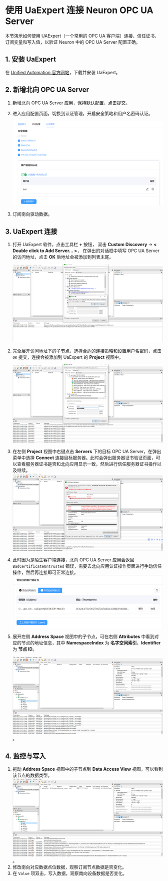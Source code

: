 
# 使用 UaExpert 连接 Neuron OPC UA Server

本节演示如何使用 UAExpert（一个常用的 OPC UA 客户端）连接、信任证书、订阅变量和写入值，以验证 Neuron 中的 OPC UA Server 配置正确。

## 1. 安装 UaExpert

在 [Unified Automation 官方网站](https://www.unified-automation.com/downloads.html)，下载并安装 UaExpert。

## 2. 新增北向 OPC UA Server

1. 新增北向 OPC UA Server 应用，保持默认配置，点击提交。
2. 进入应用配置页面，切换到认证管理，开启安全策略和用户名密码认证。

     ![p1](./assets/p1.png)
3. 订阅南向驱动数据。


## 3. UaExpert 连接

1. 打开 UaExpert 软件，点击工具栏 **+** 按钮， 双击 **Custom Discovery** -> **< Double click to Add Server... >**， 在弹出的对话框中填写 OPC UA Server 的访问地址，点击 **OK** 后地址会被添加到列表末尾。

    ![p2](./assets/p2.png)

2. 完全展开访问地址下的子节点，选择合适的连接策略和设置用户名密码，点击 `OK` 提交，连接会被添加到 UaExpert 的 **Project** 视图中。
   
    ![p3](./assets/p3.png)

3. 在左侧 **Project** 视图中右键点击 **Servers** 下的目标 OPC UA Server，在弹出菜单中选择 **Connect** 连接目标服务器。此时会弹出服务器证书验证页面，可以查看服务器证书是否和北向应用显示一致，然后进行信任服务器证书操作以及继续。
    ![p4](./assets/p4.png)


4. 此时因为是陌生客户端连接，北向 OPC UA Server 应用会返回 `BadCertificateUntrusted` 错误，需要去北向应用认证操作页面进行手动信任操作，然后再连接即可正常连接。
    ![p5](./assets/p5.png)

5. 展开左侧 **Address Space** 视图中的子节点，可在右侧 **Attributes** 中看到对应的节点的地址信息，其中 **NamespaceIndex** 为 **名字空间索引**，**Identifier** 为 **节点 ID**。

    ![p6](./assets/p6.png)。

## 4. 监控与写入

1. 拖动 **Address Space** 视图中的子节点到 **Data Access View** 视图，可以看到该节点的数据类型。
    ![p7](./assets/p7.png)。
2. 修改南向对应数据点位数据，观察订阅节点数据是否变化。
3. 在 `Value` 项双击，写入数据，观察南向设备数据是否变化。




